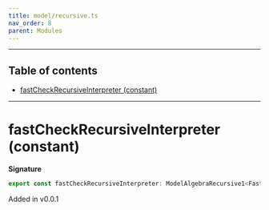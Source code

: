 ```yaml
---
title: model/recursive.ts
nav_order: 8
parent: Modules
---
```


---

<h2 class="text-delta">Table of contents</h2>

- [fastCheckRecursiveInterpreter (constant)](#fastcheckrecursiveinterpreter-constant)

---

# fastCheckRecursiveInterpreter (constant)

**Signature**

```ts
export const fastCheckRecursiveInterpreter: ModelAlgebraRecursive1<FastCheckURI> = ...
```

Added in v0.0.1
